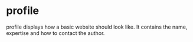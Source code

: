 # profile
profile displays how a basic website should look like. It contains the name, expertise and how to contact the author.
